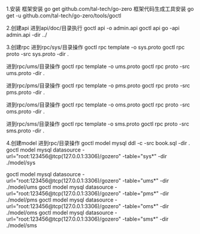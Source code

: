 1.安装
框架安装 go get github.com/tal-tech/go-zero
框架代码生成工具安装 go get -u github.com/tal-tech/go-zero/tools/goctl

2.创建api
进到api/doc/目录执行
goctl api -o admin.api
goctl api go -api admin.api -dir ../

3.创建rpc
进到rpc/sys/目录操作
goctl rpc template -o sys.proto
goctl rpc proto -src sys.proto -dir .

进到rpc/ums/目录操作
goctl rpc template -o ums.proto
goctl rpc proto -src ums.proto -dir .

进到rpc/pms/目录操作
goctl rpc template -o pms.proto
goctl rpc proto -src pms.proto -dir .

进到rpc/oms/目录操作
goctl rpc template -o oms.proto
goctl rpc proto -src oms.proto -dir .

进到rpc/sms/目录操作
goctl rpc template -o sms.proto
goctl rpc proto -src sms.proto -dir .

4.创建model
进到rpc/目录操作
goctl model mysql ddl -c -src book.sql -dir .
goctl model mysql datasource -url="root:123456@tcp(127.0.0.1:3306)/gozero" -table="sys*" -dir ./model/sys

goctl model mysql datasource -url="root:123456@tcp(127.0.0.1:3306)/gozero" -table="ums*" -dir ./model/ums
goctl model mysql datasource -url="root:123456@tcp(127.0.0.1:3306)/gozero" -table="pms*" -dir ./model/pms
goctl model mysql datasource -url="root:123456@tcp(127.0.0.1:3306)/gozero" -table="oms*" -dir ./model/oms
goctl model mysql datasource -url="root:123456@tcp(127.0.0.1:3306)/gozero" -table="sms*" -dir ./model/sms
